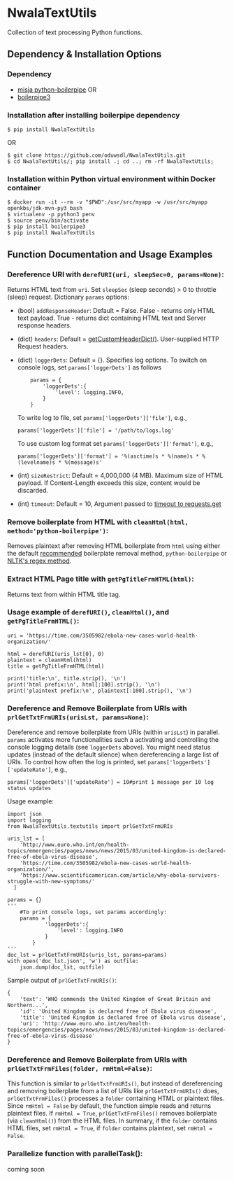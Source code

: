 # NwalaTextUtils

Collection of text processing Python functions.
## Dependency & Installation Options
### Dependency

* [misja python-boilerpipe](https://github.com/misja/python-boilerpipe/) OR
* [boilerpipe3](https://github.com/slaveofcode/boilerpipe3)

### Installation after installing boilerpipe dependency
```
$ pip install NwalaTextUtils
```
OR
```
$ git clone https://github.com/oduwsdl/NwalaTextUtils.git
$ cd NwalaTextUtils/; pip install .; cd ..; rm -rf NwalaTextUtils;
```
### Installation within Python virtual environment within Docker container
```
$ docker run -it --rm -v "$PWD":/usr/src/myapp -w /usr/src/myapp openkbs/jdk-mvn-py3 bash
$ virtualenv -p python3 penv
$ source penv/bin/activate
$ pip install boilerpipe3
$ pip install NwalaTextUtils
```

## Function Documentation and Usage Examples

### Dereference URI with `derefURI(uri, sleepSec=0, params=None)`: 
Returns HTML text from `uri`. Set `sleepSec` (sleep seconds) > 0 to throttle (sleep) request.
Dictionary `params` options:

* (bool) `addResponseHeader`: Default = False. False - returns only HTML text payload. True - returns dict containing HTML text and Server response headers.

* (dict) `headers`: Default = [getCustomHeaderDict()](https://github.com/oduwsdl/NwalaTextUtils/blob/logfixes/NwalaTextUtils/textutils.py#L69). User-supplied HTTP Request headers.

* (dict) `loggerDets`: Default = {}. Specifies log options. To switch on console logs, set `params['loggerDets']` as follows
	```
		params = {
			'loggerDets':{		
				'level': logging.INFO,
			}
		}
	```

	To write log to file, set `params['loggerDets']['file']`, e.g.,
	```
	params['loggerDets']['file'] = '/path/to/logs.log'
	```

	To use custom log format set `params['loggerDets']['format']`, e.g.,
	```
	params['loggerDets']['format'] = '%(asctime)s * %(name)s * %(levelname)s * %(message)s'
	```
* (int)  `sizeRestrict`: Default = 4,000,000 (4 MB). Maximum size of HTML payload. If Content-Length exceeds this size, content would be discarded.

* (int)  `timeout`: Default = 10, Argument passed to [timeout to requests.get](https://2.python-requests.org/en/master/user/quickstart/#timeouts)

### Remove boilerplate from HTML with `cleanHtml(html, method='python-boilerpipe')`:
Removes plaintext after removing HTML boilerplate from `html` using either the default [recommended](https://ws-dl.blogspot.com/2017/03/2017-03-20-survey-of-5-boilerplate.html) boilerplate removal method, `python-boilerpipe` or [NLTK's regex method](https://github.com/nltk/nltk/commit/39a303e5ddc4cdb1a0b00a3be426239b1c24c8bb).

### Extract HTML Page title with `getPgTitleFrmHTML(html)`:
Returns text from within HTML title tag.

### Usage example of `derefURI()`, `cleanHtml()`, and `getPgTitleFrmHTML()`:
```
uri = 'https://time.com/3505982/ebola-new-cases-world-health-organization/'

html = derefURI(uris_lst[0], 0)
plaintext = cleanHtml(html)
title = getPgTitleFrmHTML(html)

print('title:\n', title.strip(), '\n')
print('html prefix:\n', html[:100].strip(), '\n')
print('plaintext prefix:\n', plaintext[:100].strip(), '\n')
```

### Dereference and Remove Boilerplate from URIs with `prlGetTxtFrmURIs(urisLst, params=None)`:
Dereference and remove boilerplate from URIs (within `urisLst`) in parallel. `params` activates more functionalities such a activating and controlling the console logging details (see `loggerDets` above). You might need status updates (instead of the default silence) when dereferencing a large list of URIs. To control how often the log is printed, set `params['loggerDets']['updateRate']`, e.g.,

```
params['loggerDets']['updateRate'] = 10#print 1 message per 10 log status updates
```

Usage example:
```
import json
import logging
from NwalaTextUtils.textutils import prlGetTxtFrmURIs

uris_lst = [
    'http://www.euro.who.int/en/health-topics/emergencies/pages/news/news/2015/03/united-kingdom-is-declared-free-of-ebola-virus-disease',
    'https://time.com/3505982/ebola-new-cases-world-health-organization/',
    'https://www.scientificamerican.com/article/why-ebola-survivors-struggle-with-new-symptoms/'
  ]

params = {}
'''
	#To print console logs, set params accordingly:
	params = {
			'loggerDets':{		
				'level': logging.INFO
			}
		}
'''
doc_lst = prlGetTxtFrmURIs(uris_lst, params=params)
with open('doc_lst.json', 'w') as outfile:
    json.dump(doc_lst, outfile)
```

Sample output of `prlGetTxtFrmURIs()`:
```
{
	'text': 'WHO commends the United Kingdom of Great Britain and Northern...',
	'id': 'United Kingdom is declared free of Ebola virus disease',
	'title': 'United Kingdom is declared free of Ebola virus disease',
	'uri': 'http://www.euro.who.int/en/health-topics/emergencies/pages/news/news/2015/03/united-kingdom-is-declared-free-of-ebola-virus-disease'
}
```
### Dereference and Remove Boilerplate from URIs with `prlGetTxtFrmFiles(folder, rmHtml=False)`:
This function is similar to `prlGetTxtFrmURIs()`, but instead of dereferencing and removing boilerplate from a list of URIs like `prlGetTxtFrmURIs()` does, `prlGetTxtFrmFiles()` processes a `folder` containing HTML or plaintext files. Since `rmHtml = False` by default, the function simple reads and returns plaintext files. If `rmHtml = True`, `prlGetTxtFrmFiles()` removes boilerplate (via `cleanHtml()`) from the HTML files. In summary, if the `folder` contains HTML files, set `rmHtml = True`, if `folder` contains plaintext, set `rmHtml = False`.

### Parallelize function with parallelTask():
coming soon